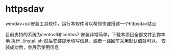 # httpsdav
webdav+ssl安装工具软件，运行本软件可以帮你快速搭建一个httpsdav站点

目前支持的系统为centos6和centos7
安装非常简单，下载本项目全部文件到你本地
执行
./install.sh
然后安装提示填写信息，或者一路回车采用默认值就可以。
安装成功后，会展示使用信息